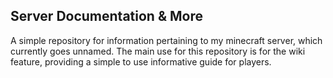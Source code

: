 ## Server Documentation & More
A simple repository for information pertaining to my minecraft server, which currently goes unnamed. The main use for this repository is for the wiki feature, providing a simple to use informative guide for players.
